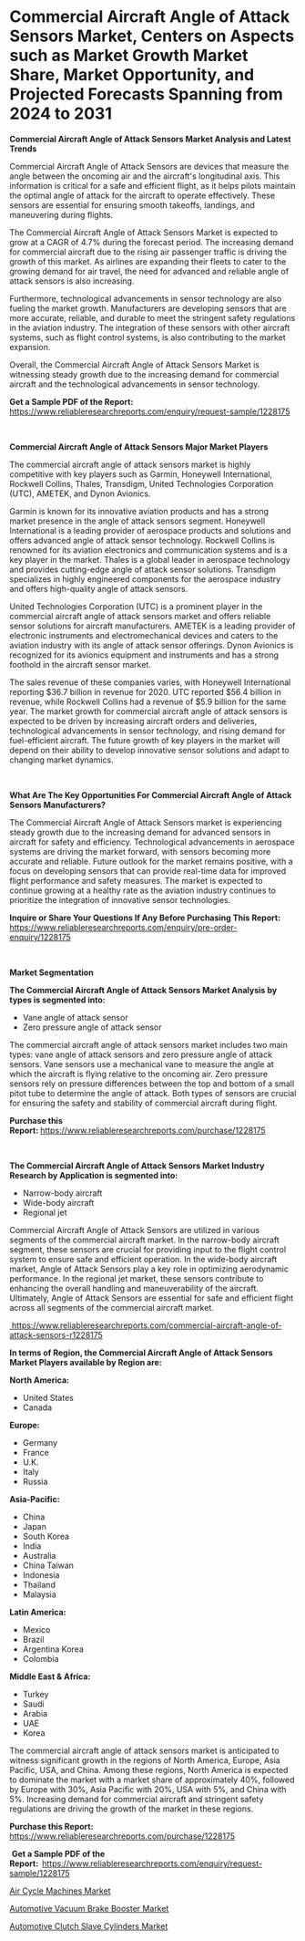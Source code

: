 <p><h1>Commercial Aircraft Angle of Attack Sensors Market, Centers on Aspects such as Market Growth Market Share, Market Opportunity, and Projected Forecasts Spanning from 2024 to 2031</h1></p><p><strong>Commercial Aircraft Angle of Attack Sensors Market Analysis and Latest Trends</strong></p>
<p><p>Commercial Aircraft Angle of Attack Sensors are devices that measure the angle between the oncoming air and the aircraft's longitudinal axis. This information is critical for a safe and efficient flight, as it helps pilots maintain the optimal angle of attack for the aircraft to operate effectively. These sensors are essential for ensuring smooth takeoffs, landings, and maneuvering during flights.</p><p>The Commercial Aircraft Angle of Attack Sensors Market is expected to grow at a CAGR of 4.7% during the forecast period. The increasing demand for commercial aircraft due to the rising air passenger traffic is driving the growth of this market. As airlines are expanding their fleets to cater to the growing demand for air travel, the need for advanced and reliable angle of attack sensors is also increasing.</p><p>Furthermore, technological advancements in sensor technology are also fueling the market growth. Manufacturers are developing sensors that are more accurate, reliable, and durable to meet the stringent safety regulations in the aviation industry. The integration of these sensors with other aircraft systems, such as flight control systems, is also contributing to the market expansion.</p><p>Overall, the Commercial Aircraft Angle of Attack Sensors Market is witnessing steady growth due to the increasing demand for commercial aircraft and the technological advancements in sensor technology.</p></p>
<p><strong>Get a Sample PDF of the Report:&nbsp;</strong> <a href="https://www.reliableresearchreports.com/enquiry/request-sample/1228175">https://www.reliableresearchreports.com/enquiry/request-sample/1228175</a></p>
<p>&nbsp;</p>
<p><strong>Commercial Aircraft Angle of Attack Sensors Major Market Players</strong></p>
<p><p>The commercial aircraft angle of attack sensors market is highly competitive with key players such as Garmin, Honeywell International, Rockwell Collins, Thales, Transdigm, United Technologies Corporation (UTC), AMETEK, and Dynon Avionics.</p><p>Garmin is known for its innovative aviation products and has a strong market presence in the angle of attack sensors segment. Honeywell International is a leading provider of aerospace products and solutions and offers advanced angle of attack sensor technology. Rockwell Collins is renowned for its aviation electronics and communication systems and is a key player in the market. Thales is a global leader in aerospace technology and provides cutting-edge angle of attack sensor solutions. Transdigm specializes in highly engineered components for the aerospace industry and offers high-quality angle of attack sensors.</p><p>United Technologies Corporation (UTC) is a prominent player in the commercial aircraft angle of attack sensors market and offers reliable sensor solutions for aircraft manufacturers. AMETEK is a leading provider of electronic instruments and electromechanical devices and caters to the aviation industry with its angle of attack sensor offerings. Dynon Avionics is recognized for its avionics equipment and instruments and has a strong foothold in the aircraft sensor market.</p><p>The sales revenue of these companies varies, with Honeywell International reporting $36.7 billion in revenue for 2020. UTC reported $56.4 billion in revenue, while Rockwell Collins had a revenue of $5.9 billion for the same year. The market growth for commercial aircraft angle of attack sensors is expected to be driven by increasing aircraft orders and deliveries, technological advancements in sensor technology, and rising demand for fuel-efficient aircraft. The future growth of key players in the market will depend on their ability to develop innovative sensor solutions and adapt to changing market dynamics.</p></p>
<p>&nbsp;</p>
<p><strong>What Are The Key Opportunities For Commercial Aircraft Angle of Attack Sensors Manufacturers?</strong></p>
<p><p>The Commercial Aircraft Angle of Attack Sensors market is experiencing steady growth due to the increasing demand for advanced sensors in aircraft for safety and efficiency. Technological advancements in aerospace systems are driving the market forward, with sensors becoming more accurate and reliable. Future outlook for the market remains positive, with a focus on developing sensors that can provide real-time data for improved flight performance and safety measures. The market is expected to continue growing at a healthy rate as the aviation industry continues to prioritize the integration of innovative sensor technologies.</p></p>
<p><strong>Inquire or Share Your Questions If Any Before Purchasing This Report:</strong> <a href="https://www.reliableresearchreports.com/enquiry/pre-order-enquiry/1228175">https://www.reliableresearchreports.com/enquiry/pre-order-enquiry/1228175</a></p>
<p>&nbsp;</p>
<p><strong>Market Segmentation</strong></p>
<p><strong>The Commercial Aircraft Angle of Attack Sensors Market Analysis by types is segmented into:</strong></p>
<p><ul><li>Vane angle of attack sensor</li><li>Zero pressure angle of attack sensor</li></ul></p>
<p><p>The commercial aircraft angle of attack sensors market includes two main types: vane angle of attack sensors and zero pressure angle of attack sensors. Vane sensors use a mechanical vane to measure the angle at which the aircraft is flying relative to the oncoming air. Zero pressure sensors rely on pressure differences between the top and bottom of a small pitot tube to determine the angle of attack. Both types of sensors are crucial for ensuring the safety and stability of commercial aircraft during flight.</p></p>
<p><strong>Purchase this Report:&nbsp;</strong><a href="https://www.reliableresearchreports.com/purchase/1228175">https://www.reliableresearchreports.com/purchase/1228175</a></p>
<p>&nbsp;</p>
<p><strong>The Commercial Aircraft Angle of Attack Sensors Market Industry Research by Application is segmented into:</strong></p>
<p><ul><li>Narrow-body aircraft</li><li>Wide-body aircraft</li><li>Regional jet</li></ul></p>
<p><p>Commercial Aircraft Angle of Attack Sensors are utilized in various segments of the commercial aircraft market. In the narrow-body aircraft segment, these sensors are crucial for providing input to the flight control system to ensure safe and efficient operation. In the wide-body aircraft market, Angle of Attack Sensors play a key role in optimizing aerodynamic performance. In the regional jet market, these sensors contribute to enhancing the overall handling and maneuverability of the aircraft. Ultimately, Angle of Attack Sensors are essential for safe and efficient flight across all segments of the commercial aircraft market.</p></p>
<p><a href="https://www.reliableresearchreports.com/commercial-aircraft-angle-of-attack-sensors-r1228175">&nbsp;https://www.reliableresearchreports.com/commercial-aircraft-angle-of-attack-sensors-r1228175</a></p>
<p><strong>In terms of Region, the Commercial Aircraft Angle of Attack Sensors Market Players available by Region are:</strong></p>
<p>
    <p> <strong> North America: </strong>
        <ul>
            <li>United States</li>
            <li>Canada</li>
        </ul>
        </p> 
    <p> <strong> Europe: </strong>
        <ul>
            <li>Germany</li>
            <li>France</li>
            <li>U.K.</li>
            <li>Italy</li>
            <li>Russia</li>
        </ul>
        </p> 
    <p> <strong> Asia-Pacific: </strong>
        <ul>
            <li>China</li>
            <li>Japan</li>
            <li>South Korea</li>
            <li>India</li>
            <li>Australia</li>
            <li>China Taiwan</li>
            <li>Indonesia</li>
            <li>Thailand</li>
            <li>Malaysia</li>
        </ul>
        </p> 
    <p> <strong> Latin America: </strong>
        <ul>
            <li>Mexico</li>
            <li>Brazil</li>
            <li>Argentina Korea</li>
            <li>Colombia</li>
        </ul>
        </p> 
    <p> <strong> Middle East & Africa: </strong>
        <ul>
            <li>Turkey</li>
            <li>Saudi</li>
            <li>Arabia</li>
            <li>UAE</li>
            <li>Korea</li>
        </ul>
    </p>
    </p>
<p><p>The commercial aircraft angle of attack sensors market is anticipated to witness significant growth in the regions of North America, Europe, Asia Pacific, USA, and China. Among these regions, North America is expected to dominate the market with a market share of approximately 40%, followed by Europe with 30%, Asia Pacific with 20%, USA with 5%, and China with 5%. Increasing demand for commercial aircraft and stringent safety regulations are driving the growth of the market in these regions.</p></p>
<p><strong>Purchase this Report: </strong><a href="https://www.reliableresearchreports.com/purchase/1228175">https://www.reliableresearchreports.com/purchase/1228175</a></p>
<p>&nbsp;<strong>Get a Sample PDF of the Report:&nbsp;&nbsp;</strong><a href="https://www.reliableresearchreports.com/enquiry/request-sample/1228175">https://www.reliableresearchreports.com/enquiry/request-sample/1228175</a></p>
<p><strong></strong></p>
<p><p><a href="https://github.com/violawzepeda0462024/Market-Research-Report-List-1/blob/main/air-cycle-machines-market.md">Air Cycle Machines Market</a></p><p><a href="https://github.com/erickahgreen002024/Market-Research-Report-List-1/blob/main/automotive-vacuum-brake-booster-market.md">Automotive Vacuum Brake Booster Market</a></p><p><a href="https://github.com/victorialyman98067/Market-Research-Report-List-1/blob/main/automotive-clutch-slave-cylinders-market.md">Automotive Clutch Slave Cylinders Market</a></p></p>